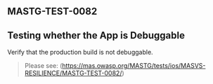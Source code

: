 ##  MASTG-TEST-0082

## Testing whether the App is Debuggable

Verify that the production build is not debuggable.

> Please see: (https://mas.owasp.org/MASTG/tests/ios/MASVS-RESILIENCE/MASTG-TEST-0082/)